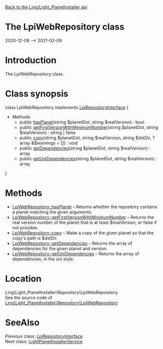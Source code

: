 [Back to the Ling/Light_PlanetInstaller api](https://github.com/lingtalfi/Light_PlanetInstaller/blob/master/doc/api/Ling/Light_PlanetInstaller.md)



The LpiWebRepository class
================
2020-12-08 --> 2021-02-09






Introduction
============

The LpiWebRepository class.



Class synopsis
==============


class <span class="pl-k">LpiWebRepository</span> implements [LpiRepositoryInterface](https://github.com/lingtalfi/Light_PlanetInstaller/blob/master/doc/api/Ling/Light_PlanetInstaller/Repository/LpiRepositoryInterface.md) {

- Methods
    - public [hasPlanet](https://github.com/lingtalfi/Light_PlanetInstaller/blob/master/doc/api/Ling/Light_PlanetInstaller/Repository/LpiWebRepository/hasPlanet.md)(string $planetDot, string $realVersion) : bool
    - public [getFirstVersionWithMinimumNumber](https://github.com/lingtalfi/Light_PlanetInstaller/blob/master/doc/api/Ling/Light_PlanetInstaller/Repository/LpiWebRepository/getFirstVersionWithMinimumNumber.md)(string $planetDot, string $realVersion) : string | false
    - public [copy](https://github.com/lingtalfi/Light_PlanetInstaller/blob/master/doc/api/Ling/Light_PlanetInstaller/Repository/LpiWebRepository/copy.md)(string $planetDot, string $realVersion, string $dstDir, ?array &$warnings = []) : void
    - public [getDependencies](https://github.com/lingtalfi/Light_PlanetInstaller/blob/master/doc/api/Ling/Light_PlanetInstaller/Repository/LpiWebRepository/getDependencies.md)(string $planetDot, string $realVersion) : array
    - public [getUniDependencies](https://github.com/lingtalfi/Light_PlanetInstaller/blob/master/doc/api/Ling/Light_PlanetInstaller/Repository/LpiWebRepository/getUniDependencies.md)(string $planetDot, string $realVersion) : array

}






Methods
==============

- [LpiWebRepository::hasPlanet](https://github.com/lingtalfi/Light_PlanetInstaller/blob/master/doc/api/Ling/Light_PlanetInstaller/Repository/LpiWebRepository/hasPlanet.md) &ndash; Returns whether the repository contains a planet matching the given arguments.
- [LpiWebRepository::getFirstVersionWithMinimumNumber](https://github.com/lingtalfi/Light_PlanetInstaller/blob/master/doc/api/Ling/Light_PlanetInstaller/Repository/LpiWebRepository/getFirstVersionWithMinimumNumber.md) &ndash; Returns the real version number of the planet that is at least $realVersion, or false if not possible.
- [LpiWebRepository::copy](https://github.com/lingtalfi/Light_PlanetInstaller/blob/master/doc/api/Ling/Light_PlanetInstaller/Repository/LpiWebRepository/copy.md) &ndash; Make a copy of the given planet so that the copy's path is $dstDir.
- [LpiWebRepository::getDependencies](https://github.com/lingtalfi/Light_PlanetInstaller/blob/master/doc/api/Ling/Light_PlanetInstaller/Repository/LpiWebRepository/getDependencies.md) &ndash; Returns the array of dependencies for the given planet and version.
- [LpiWebRepository::getUniDependencies](https://github.com/lingtalfi/Light_PlanetInstaller/blob/master/doc/api/Ling/Light_PlanetInstaller/Repository/LpiWebRepository/getUniDependencies.md) &ndash; Returns the array of dependencies, in the uni style.





Location
=============
Ling\Light_PlanetInstaller\Repository\LpiWebRepository<br>
See the source code of [Ling\Light_PlanetInstaller\Repository\LpiWebRepository](https://github.com/lingtalfi/Light_PlanetInstaller/blob/master/Repository/LpiWebRepository.php)



SeeAlso
==============
Previous class: [LpiRepositoryInterface](https://github.com/lingtalfi/Light_PlanetInstaller/blob/master/doc/api/Ling/Light_PlanetInstaller/Repository/LpiRepositoryInterface.md)<br>Next class: [LightPlanetInstallerService](https://github.com/lingtalfi/Light_PlanetInstaller/blob/master/doc/api/Ling/Light_PlanetInstaller/Service/LightPlanetInstallerService.md)<br>
